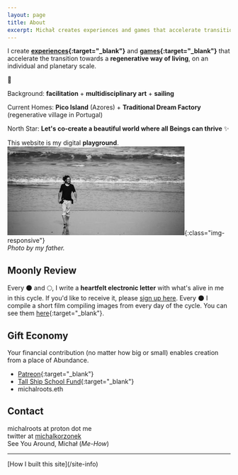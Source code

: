```yaml
---
layout: page
title: About
excerpt: Michał creates experiences and games that accelerate transition towards a regenerative way of living.
---
```


I create **[experiences](/experiences){:target="_blank"}** and **[games](/games){:target="_blank"}** that accelerate the transition towards a **regenerative way of living**, on an individual and planetary scale.

🔆

Background: **facilitation** + **multidisciplinary art** + **sailing**

Current Homes: **Pico Island** (Azores) + **Traditional Dream Factory** (regenerative village in Portugal)

North Star: **Let's co-create a beautiful world where all Beings can thrive** ✨

This website is my digital **playground**.
![Michal Waves](/assets/michal-waves.jpg){:class="img-responsive"}<br>
*Photo by my father.*

## Moonly Review 

Every 🌑 and 🌕, I write a **heartfelt electronic letter** with what's alive in me in this cycle. If you'd like to receive it, please <a href="https://michalkorzonek.substack.com" target="_blank">sign up here</a>. Every 🌑 I compile a short film compiling images from every day of the cycle. You can see them [here](/moonly-video){:target="_blank"}. 

## Gift Economy
Your financial contribution (no matter how big or small) enables creation from a place of Abundance. 

- [Patreon](https://www.patreon.com/michalkorzonek){:target="_blank"}
- [Tall Ship School Fund](https://www.buymeacoffee.com/michalkorzonek/w/10563){:target="_blank"}
- michalroots.eth

## Contact

michalroots at proton dot me<br>
twitter at <a href="https://twitter.com/michalkorzonek" target="_blank"> michalkorzonek</a><br>
See You Around,
Michał (*Me-How*)

<hr>
[How I built this site](/site-info)
